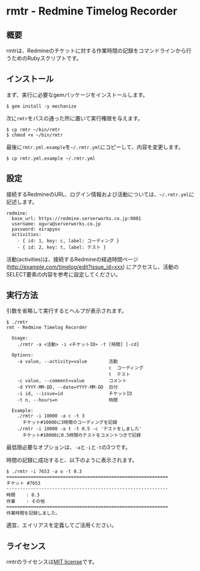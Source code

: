 rmtr - Redmine Timelog Recorder
====


概要
----

rmtrは、Redmineのチケットに対する作業時間の記録をコマンドラインから行うためのRubyスクリプトです。


インストール
----

まず、実行に必要なgemパッケージをインストールします。

    $ gem install -y mechanize

次に`rmtr`をパスの通った所に置いて実行権限を与えます。

    $ cp rmtr ~/bin/rmtr
    $ chmod +x ~/bin/rmtr

最後に`rmtr.yml.example`を`~/.rmtr.yml`にコピーして、内容を変更します。

    $ cp rmtr.yml.example ~/.rmtr.yml


設定
----

接続するRedmineのURL、ログイン情報および活動については、`~/.rmtr.yml`に記述します。

    redmine:
      base_url: https://redmine.serverworks.co.jp:9001
      username: ogura@serverworks.co.jp
      password: oirapyov
      activities:
        - { id: 1, key: c, label: コーディング }
        - { id: 2, key: t, label: テスト }

活動(activities)は、接続するRedmineの経過時間ページ(http://example.com/timelog/edit?issue_id=xxx)
にアクセスし、活動のSELECT要素の内容を参考に設定してください。


実行方法
----

引数を省略して実行するとヘルプが表示されます。

    $ ./rmtr
    rmt - Redmine Timelog Recorder
    
      Usage:
        ./rmtr -a <活動> -i <チケットID> -t [時間] [-cd]
    
      Options:
        -a value, --activity=value        活動
                                          c  コーディング
                                          t  テスト
        -c value, --comment=value         コメント
        -d YYYY-MM-DD, --date=YYYY-MM-DD  日付
        -i id, --issue=id                 チケットID
        -t n, --hours=n                   時間
    
      Example:
        ./rmtr -i 10000 -a c -t 3
          チケット#10000に3時間のコーディングを記録
        ./rmtr -i 10000 -a t -t 0.5 -c 'テストをしました'
          チケット#10000に0.5時間のテストをコメントつきで記録

最低限必要なオプションは、`-a`と`-i`と`-t`の3つです。

時間の記録に成功すると、以下のように表示されます。

    $ ./rmtr -i 7653 -a o -t 0.3
    ============================================================
    チケット #7653
    ------------------------------------------------------------
    時間    : 0.3
    作業    : その他
    ============================================================
    作業時間を記録しました。

適宜、エイリアスを定義してご活用ください。


ライセンス
----

rmtrのライセンスは[MIT license](http://creativecommons.org/licenses/MIT/)です。

